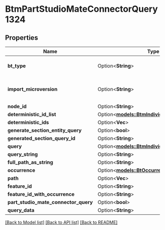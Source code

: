 # BtmPartStudioMateConnectorQuery1324

## Properties

Name | Type | Description | Notes
------------ | ------------- | ------------- | -------------
**bt_type** | Option<**String**> | Type of JSON object. | [optional]
**import_microversion** | Option<**String**> | Microversion that resulted from the import. | [optional]
**node_id** | Option<**String**> |  | [optional]
**deterministic_id_list** | Option<[**models::BtmIndividualQueryBase139**](BTMIndividualQueryBase-139.md)> |  | [optional]
**deterministic_ids** | Option<**Vec<String>**> |  | [optional]
**generate_section_entity_query** | Option<**bool**> |  | [optional]
**generated_section_query_id** | Option<**String**> |  | [optional]
**query** | Option<[**models::BtmIndividualQueryBase139**](BTMIndividualQueryBase-139.md)> |  | [optional]
**query_string** | Option<**String**> |  | [optional]
**full_path_as_string** | Option<**String**> |  | [optional]
**occurrence** | Option<[**models::BtOccurrence74**](BTOccurrence-74.md)> |  | [optional]
**path** | Option<**Vec<String>**> |  | [optional]
**feature_id** | Option<**String**> |  | [optional]
**feature_id_with_occurrence** | Option<**String**> |  | [optional]
**part_studio_mate_connector_query** | Option<**bool**> |  | [optional]
**query_data** | Option<**String**> |  | [optional]

[[Back to Model list]](../README.md#documentation-for-models) [[Back to API list]](../README.md#documentation-for-api-endpoints) [[Back to README]](../README.md)


